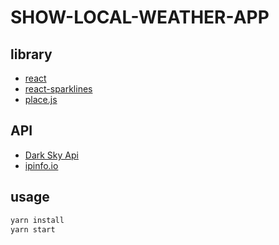 # SHOW-LOCAL-WEATHER-APP

## library

- [react](https://facebook.github.io/react/)
- [react-sparklines](https://github.com/borisyankov/react-sparklines)
- [place.js](https://github.com/algolia/places)

## API

- [Dark Sky Api](https://darksky.net/dev/)
- [ipinfo.io](http://ipinfo.io/)

## usage

```bash
yarn install
yarn start
```
